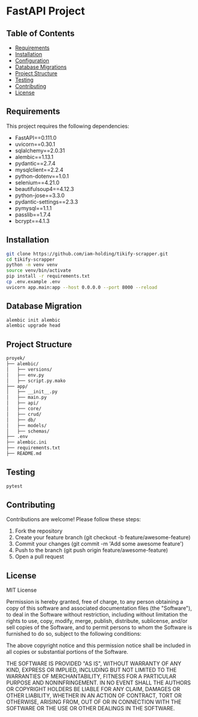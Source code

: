 # FastAPI Project

## Table of Contents

- [Requirements](#requirements)
- [Installation](#installation)
- [Configuration](#configuration)
- [Database Migrations](#database-migrations)
- [Project Structure](#project-structure)
- [Testing](#testing)
- [Contributing](#contributing)
- [License](#license)

## Requirements

This project requires the following dependencies:

- FastAPI==0.111.0
- uvicorn==0.30.1
- sqlalchemy==2.0.31
- alembic==1.13.1
- pydantic==2.7.4
- mysqlclient==2.2.4
- python-dotenv==1.0.1
- selenium==4.21.0
- beautifulsoup4==4.12.3
- python-jose==3.3.0
- pydantic-settings==2.3.3
- pymysql==1.1.1
- passlib==1.7.4
- bcrypt==4.1.3

## Installation

```bash
git clone https://github.com/iam-holding/tikify-scrapper.git
cd tikify-scrapper
python -m venv venv
source venv/bin/activate  
pip install -r requirements.txt
cp .env.example .env
uvicorn app.main:app --host 0.0.0.0 --port 8000 --reload
```

## Database Migration

```bash
alembic init alembic
alembic upgrade head
```

## Project Structure

```bash
proyek/
├── alembic/
│   ├── versions/
│   ├── env.py
│   ├── script.py.mako
├── app/
│   ├── __init__.py
│   ├── main.py
│   ├── api/
│   ├── core/
│   ├── crud/
│   ├── db/
│   ├── models/
│   ├── schemas/
├── .env
├── alembic.ini
├── requirements.txt
├── README.md

```

## Testing

```bash
pytest
```

## Contributing

Contributions are welcome! Please follow these steps:
1. Fork the repository
2. Create your feature branch (git checkout -b feature/awesome-feature)
3. Commit your changes (git commit -m 'Add some awesome feature')
4. Push to the branch (git push origin feature/awesome-feature)
5. Open a pull request

## License

MIT License

Permission is hereby granted, free of charge, to any person obtaining a copy of this software and associated documentation files (the "Software"), to deal in the Software without restriction, including without limitation the rights to use, copy, modify, merge, publish, distribute, sublicense, and/or sell copies of the Software, and to permit persons to whom the Software is furnished to do so, subject to the following conditions:

The above copyright notice and this permission notice shall be included in all copies or substantial portions of the Software.

THE SOFTWARE IS PROVIDED "AS IS", WITHOUT WARRANTY OF ANY KIND, EXPRESS OR IMPLIED, INCLUDING BUT NOT LIMITED TO THE WARRANTIES OF MERCHANTABILITY, FITNESS FOR A PARTICULAR PURPOSE AND NONINFRINGEMENT. IN NO EVENT SHALL THE AUTHORS OR COPYRIGHT HOLDERS BE LIABLE FOR ANY CLAIM, DAMAGES OR OTHER LIABILITY, WHETHER IN AN ACTION OF CONTRACT, TORT OR OTHERWISE, ARISING FROM, OUT OF OR IN CONNECTION WITH THE SOFTWARE OR THE USE OR OTHER DEALINGS IN THE SOFTWARE.
